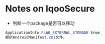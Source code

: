 Notes on IqooSecure
=========================
+ 判断一个package是否可以移动

```java
ApplicationInfo.FLAG_EXTERNAL_STORAGE true
解析AndroidManifest.xml文件，
```